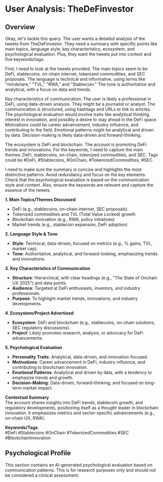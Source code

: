 # User Analysis: TheDeFinvestor

## Overview

<think>
Okay, let's tackle this query. The user wants a detailed analysis of the tweets from TheDeFinvestor. They need a summary with specific points like main topics, language style, key characteristics, ecosystem, and psychological evaluation. Plus, they want the tweets put into context and five keywords/tags.

First, I need to look at the tweets provided. The main topics seem to be DeFi, stablecoins, on-chain internet, tokenized commodities, and SEC proposals. The language is technical and informative, using terms like "mindshare," "TVL," "RWA," and "Stablecoin." The tone is authoritative and analytical, with a focus on data and trends.

Key characteristics of communication: The user is likely a professional in DeFi, using data-driven analysis. They might be a journalist or analyst. The communication is structured, using hashtags and URLs to link to articles. The psychological evaluation would involve traits like analytical thinking, interest in innovation, and possibly a desire to stay ahead in the DeFi space. Motivations could be career advancement, industry influence, and contributing to the field. Emotional patterns might be analytical and driven by data. Decision-making is likely data-driven and forward-thinking.

The ecosystem is DeFi and blockchain. The account is promoting DeFi trends and innovations. For the keywords, I need to capture the main themes: DeFi, stablecoins, on-chain, tokenized commodities, and SEC. Tags could be #DeFi, #Stablecoins, #OnChain, #TokenizedCommodities, #SEC.

I need to make sure the summary is concise and highlights the most distinctive patterns. Avoid redundancy and focus on the key elements. Check that the psychological evaluation is based on the communication style and content. Also, ensure the keywords are relevant and capture the essence of the tweets.
</think>

**1. Main Topics/Themes Discussed**  
- DeFi (e.g., stablecoins, on-chain internet, SEC proposals)  
- Tokenized commodities and TVL (Total Value Locked) growth  
- Blockchain innovation (e.g., RWA, policy initiatives)  
- Market trends (e.g., stablecoin expansion, DeFi adoption)  

**2. Language Style & Tone**  
- **Style**: Technical, data-driven, focused on metrics (e.g., % gains, TVL, market cap).  
- **Tone**: Authoritative, analytical, and forward-looking, emphasizing trends and innovations.  

**3. Key Characteristics of Communication**  
- **Structure**: Hierarchical, with clear headings (e.g., "The State of Onchain UX 2025") and data points.  
- **Audience**: Targeted at DeFi enthusiasts, investors, and industry professionals.  
- **Purpose**: To highlight market trends, innovations, and industry developments.  

**4. Ecosystem/Project Advertised**  
- **Ecosystem**: DeFi and blockchain (e.g., stablecoins, on-chain solutions, SEC regulatory discussions).  
- **Project**: Likely promotes research, analysis, or advocacy for DeFi advancements.  

**5. Psychological Evaluation**  
- **Personality Traits**: Analytical, data-driven, and innovation-focused.  
- **Motivations**: Career advancement in DeFi, industry influence, and contributing to blockchain innovation.  
- **Emotional Patterns**: Analytical and driven by data, with a tendency to emphasize trends and growth.  
- **Decision-Making**: Data-driven, forward-thinking, and focused on long-term market impact.  

**Contextual Summary**  
The account shares insights into DeFi trends, stablecoin growth, and regulatory developments, positioning itself as a thought leader in blockchain innovation. It emphasizes metrics and sector-specific advancements (e.g., on-chain UX, RWA).  

**Keywords/Tags**:  
#DeFi #Stablecoins #OnChain #TokenizedCommodities #SEC #BlockchainInnovation

## Psychological Profile

This section contains an AI-generated psychological evaluation based on communication patterns. This is for research purposes only and should not be considered a clinical assessment.